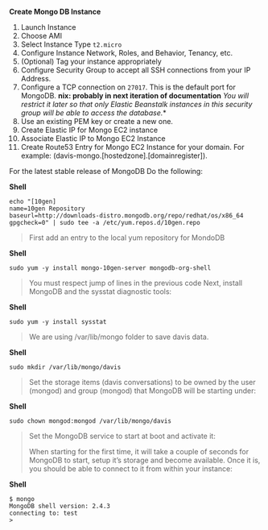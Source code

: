 
**Create Mongo DB Instance**

1. Launch Instance
2. Choose AMI
3. Select Instance Type `t2.micro`
4. Configure Instance Network, Roles, and Behavior, Tenancy, etc.
5. (Optional) Tag your instance appropriately
6. Configure Security Group to accept all SSH connections from your IP Address.
7. Configure a TCP connection on `27017`. This is the default port for MongoDB. **nix: probably in next iteration of documentation** *You will restrict it later so that only Elastic Beanstalk instances in this security group will be able to access the database.** 
8. Use an existing PEM key or create a new one.
9. Create Elastic IP for Mongo EC2 instance
10. Associate Elastic IP to Mongo EC2 Instance
11. Create Route53 Entry for Mongo EC2 Instance for your domain. For example: (davis-mongo.[hostedzone].[domainregister]).

For the latest stable release of MongoDB Do the following:

**Shell**

```shell
echo "[10gen]
name=10gen Repository
baseurl=http://downloads-distro.mongodb.org/repo/redhat/os/x86_64
gpgcheck=0" | sudo tee -a /etc/yum.repos.d/10gen.repo
```

> First add an entry to the local yum repository for MondoDB

**Shell**

```shell
sudo yum -y install mongo-10gen-server mongodb-org-shell
```

> You must respect jump of lines in the previous code Next, install
> MongoDB and the sysstat diagnostic tools:

**Shell**
```shell
sudo yum -y install sysstat
```

> We are using /var/lib/mongo folder to save davis data.

**Shell**
```shell
sudo mkdir /var/lib/mongo/davis

```

> Set the storage items (davis conversations) to be owned by the user
> (mongod) and group (mongod) that MongoDB will be starting under:

**Shell**

```shell
sudo chown mongod:mongod /var/lib/mongo/davis

```

> Set the MongoDB service to start at boot and activate it:
> 
> When starting for the first time, it will take a couple of seconds for
> MongoDB to start, setup it’s storage and become available. Once it is,
> you should be able to connect to it from within your instance:

**Shell**

```shell
$ mongo
MongoDB shell version: 2.4.3
connecting to: test
>
```
